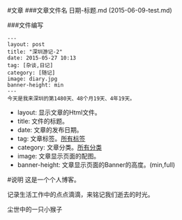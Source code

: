 
#文章
###文章文件名
日期-标题.md (2015-06-09-test.md)

###文件编写
```
---
layout: post
title: "深圳游记-2"
date: 2015-05-27 10:13
tag: [杂谈,日记]
category: [随记]
image: diary.jpg
banner-height: min
---
今天是我来深圳的第1480天、48个月19天、4年19天。
```
 + layout: 显示文章的Html文件。
 + title: 文件的标题。
 + date: 文章的发布日期。
 + tag: 文章标签。[所有标签](https://github.com/xiashuangxi/xiashuangxi.github.io/tree/master/blog/tag)
 + category: 文章分类。[所有分类](https://github.com/xiashuangxi/xiashuangxi.github.io/tree/master/blog/category)
 + image: 文章显示页面的配图。
 + banner-height: 文章显示页面的Banner的高度。(min,full)

#说明
这是一个个人博客。

记录生活工作中的点点滴滴，来铭记我们逝去的时光。

尘世中的一只小猴子
